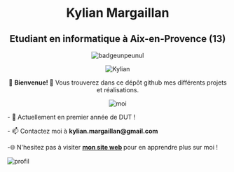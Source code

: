 <h1 align="center"> Kylian Margaillan </h1>
<h2 align="center"> Etudiant en informatique à Aix-en-Provence (13) </h2>
<p align="center"> <img src="https://forthebadge.com/images/badges/it-works-why.svg" alt="badgeunpeunul" /> </p>
 <p align="center"> <img src="https://komarev.com/ghpvc/?username=KylianMargaillan&label=Profile%20views&color=0e75b6&style=flat" alt="Kylian" /> </p>
<p align="center"> 👋 <strong> Bienvenue! </strong>👋 Vous trouverez dans ce dépôt github mes différents projets et réalisations.</p>
<p align="center"> <img  src="http://kylianmargaillan.alwaysdata.net/images/imagemoi.png" alt="moi"/> </p>
<p> - 📖  Actuellement en premier année de DUT ! </p>
 <p> - 📫 Contactez moi à <strong> kylian.margaillan@gmail.com </strong> </p>
 <p> -🌐 N'hesitez pas à visiter <strong><a href="http://kylianmargaillan.alwaysdata.net/">  mon site web</a> </strong> pour en apprendre plus sur moi ! </p>
<img  src="https://github-readme-stats.vercel.app/api?username=KylianMargaillan&show_icons=true&locale=en" alt="profil" />

